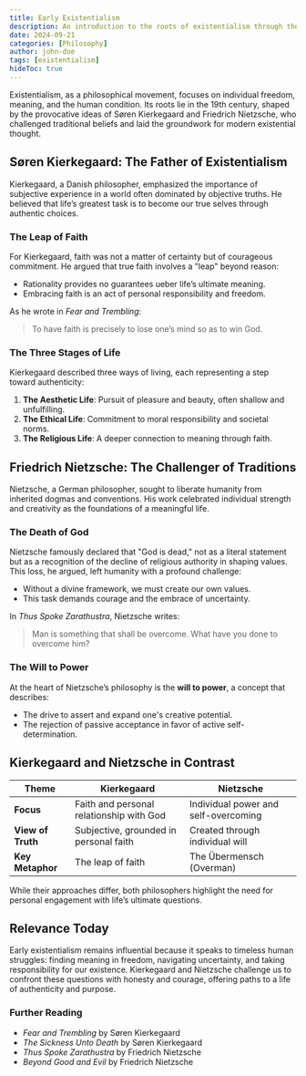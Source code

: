```yaml
---
title: Early Existentialism
description: An introduction to the roots of existentialism through the works of Søren Kierkegaard and Friedrich Nietzsche.
date: 2024-09-21
categories: [Philosophy]
author: john-doe
tags: [existentialism]
hideToc: true
---
```


Existentialism, as a philosophical movement, focuses on individual freedom, meaning, and the human condition. Its roots lie in the 19th century, shaped by the provocative ideas of Søren Kierkegaard and Friedrich Nietzsche, who challenged traditional beliefs and laid the groundwork for modern existential thought.

## Søren Kierkegaard: The Father of Existentialism

Kierkegaard, a Danish philosopher, emphasized the importance of subjective experience in a world often dominated by objective truths. He believed that life’s greatest task is to become our true selves through authentic choices.

### The Leap of Faith

For Kierkegaard, faith was not a matter of certainty but of courageous commitment. He argued that true faith involves a "leap" beyond reason:

- Rationality provides no guarantees ueber life’s ultimate meaning.
- Embracing faith is an act of personal responsibility and freedom.

As he wrote in *Fear and Trembling*:  
> To have faith is precisely to lose one’s mind so as to win God.

### The Three Stages of Life

Kierkegaard described three ways of living, each representing a step toward authenticity:

1. **The Aesthetic Life**: Pursuit of pleasure and beauty, often shallow and unfulfilling.
2. **The Ethical Life**: Commitment to moral responsibility and societal norms.
3. **The Religious Life**: A deeper connection to meaning through faith.

## Friedrich Nietzsche: The Challenger of Traditions

Nietzsche, a German philosopher, sought to liberate humanity from inherited dogmas and conventions. His work celebrated individual strength and creativity as the foundations of a meaningful life.

### The Death of God

Nietzsche famously declared that "God is dead," not as a literal statement but as a recognition of the decline of religious authority in shaping values. This loss, he argued, left humanity with a profound challenge:

- Without a divine framework, we must create our own values.
- This task demands courage and the embrace of uncertainty.

In *Thus Spoke Zarathustra*, Nietzsche writes:  
> Man is something that shall be overcome. What have you done to overcome him?

### The Will to Power

At the heart of Nietzsche’s philosophy is the **will to power**, a concept that describes:

- The drive to assert and expand one's creative potential.
- The rejection of passive acceptance in favor of active self-determination.

## Kierkegaard and Nietzsche in Contrast

| Theme                | Kierkegaard                            | Nietzsche                               |
|-----------------------|----------------------------------------|-----------------------------------------|
| **Focus**            | Faith and personal relationship with God | Individual power and self-overcoming    |
| **View of Truth**    | Subjective, grounded in personal faith | Created through individual will         |
| **Key Metaphor**     | The leap of faith                     | The Übermensch (Overman)                |

While their approaches differ, both philosophers highlight the need for personal engagement with life’s ultimate questions.

## Relevance Today

Early existentialism remains influential because it speaks to timeless human struggles: finding meaning in freedom, navigating uncertainty, and taking responsibility for our existence. Kierkegaard and Nietzsche challenge us to confront these questions with honesty and courage, offering paths to a life of authenticity and purpose.

### Further Reading

- *Fear and Trembling* by Søren Kierkegaard
- *The Sickness Unto Death* by Søren Kierkegaard
- *Thus Spoke Zarathustra* by Friedrich Nietzsche
- *Beyond Good and Evil* by Friedrich Nietzsche
